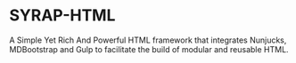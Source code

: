 # SYRAP-HTML
A Simple Yet Rich And Powerful HTML framework that integrates Nunjucks, MDBootstrap and Gulp to facilitate the build of modular and reusable HTML.
